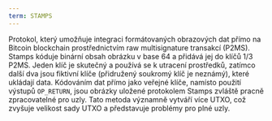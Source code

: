 ```yaml
---
term: STAMPS
---
```


Protokol, který umožňuje integraci formátovaných obrazových dat přímo na Bitcoin blockchain prostřednictvím raw multisignature transakcí (P2MS). Stamps kóduje binární obsah obrázku v base 64 a přidává jej do klíčů 1/3 P2MS. Jeden klíč je skutečný a používá se k utracení prostředků, zatímco další dva jsou fiktivní klíče (přidružený soukromý klíč je neznámý), které ukládají data. Kódováním dat přímo jako veřejné klíče, namísto použití výstupů `OP_RETURN`, jsou obrázky uložené protokolem Stamps zvláště pracně zpracovatelné pro uzly. Tato metoda významně vytváří více UTXO, což zvyšuje velikost sady UTXO a představuje problémy pro plné uzly.